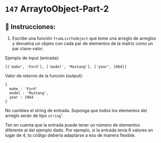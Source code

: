 # `147` ArraytoObject-Part-2

## 📝 Instrucciones:

1. Escribe una función `fromListToObject` que tome una arreglo de arreglos y devuelva un objeto con cada par de elementos de la matriz como un par clave-valor.

Ejemplo de input (entrada):

```Js
[['make', 'Ford'], ['model', 'Mustang'], ['year', 1964]]
```
Valor de retorno de la función (output):

```Js
{
  make : 'Ford'
  model : 'Mustang',
  year : 1964
}
```
No cambies el string de entrada. Suponga que todos los elementos del arreglo serán de tipo `string`'.

Ten en cuenta que la entrada puede tener un número de elementos diferente al del ejemplo dado. Por ejemplo, si la entrada tenía 6 valores en lugar de 4, tu código debería adaptarse a eso de manera flexible.